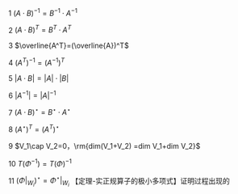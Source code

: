 1  $(A\cdot B)^{-1}=B^{-1}\cdot A^{-1}$     
    
2  $(A\cdot B)^T=B^T\cdot A^T$     
    
3  $\overline{A^T}=(\overline{A})^T$     
    
4  $(A^{T})^{-1}=(A^{-1})^{T}$     
    
5  $|A\cdot B|=|A|\cdot|B|$     
    
6  $|A^{-1}|=|A|^{-1}$     
    
7  $(A\cdot B)^\star=B^\star\cdot A^\star$     
    
8   $(A^\star)^T=(A^T)^\star$     
    
9  $V_1\cap V_2=0，\rm{dim(V_1+V_2)    
=dim V_1+dim V_2}$     
    
10  $T(\Phi^{-1})=T(\Phi)^{-1}$     
    
11  $(\Phi\left|\right._{W_i})^\star=\Phi^\star\left|\right._{W_i}$ 【定理-实正规算子的极小多项式】证明过程出现的    
